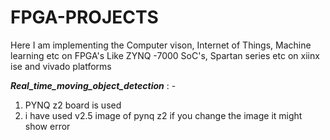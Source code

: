 # FPGA-PROJECTS
Here I am implementing the Computer vison, Internet of Things, Machine learning etc on FPGA's Like ZYNQ -7000 SoC's, Spartan series etc on xiinx ise and vivado platforms

_**Real_time_moving_object_detection**_  : - 
1) PYNQ z2 board is used
2) i have used v2.5 image of pynq z2 if you change the image it might show error

